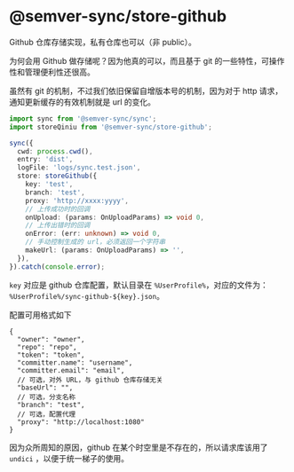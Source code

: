 # @semver-sync/store-github

Github 仓库存储实现，私有仓库也可以（非 public）。

为何会用 Github 做存储呢？因为他真的可以，而且基于 git 的一些特性，可操作性和管理便利性还很高。

虽然有 git 的机制，不过我们依旧保留自增版本号的机制，因为对于 http
请求，通知更新缓存的有效机制就是 url 的变化。

```ts
import sync from '@semver-sync/sync';
import storeQiniu from '@semver-sync/store-github';

sync({
  cwd: process.cwd(),
  entry: 'dist',
  logFile: 'logs/sync.test.json',
  store: storeGithub({
    key: 'test',
    branch: 'test',
    proxy: 'http://xxxx:yyyy',
    // 上传成功时的回调
    onUpload: (params: OnUploadParams) => void 0,
    // 上传出错时的回调
    onError: (err: unknown) => void 0,
    // 手动控制生成的 url，必须返回一个字符串
    makeUrl: (params: OnUploadParams) => '',
  }),
}).catch(console.error);
```

`key` 对应是 github 仓库配置，默认目录在 `%UserProfile%`，对应的文件为：
`%UserProfile%/sync-github-${key}.json`。

配置可用格式如下

```json5
{
  "owner": "owner",
  "repo": "repo",
  "token": "token",
  "committer.name": "username",
  "committer.email": "email",
  // 可选，对外 URL，与 github 仓库存储无关
  "baseUrl": "",
  // 可选，分支名称
  "branch": "test",
  // 可选，配置代理
  "proxy": "http://localhost:1080"
}
```

因为众所周知的原因，github 在某个时空里是不存在的，所以请求库该用了 `undici`
，以便于统一梯子的使用。
